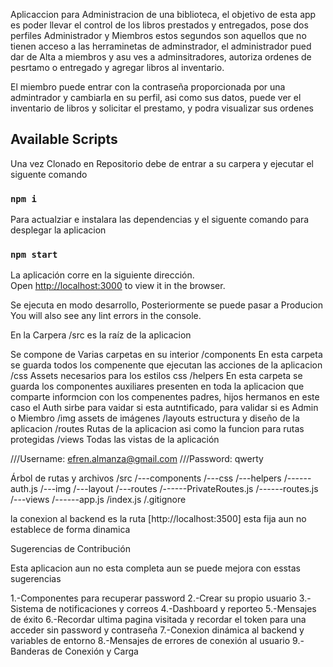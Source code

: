 Aplicaccion para Administracion de una biblioteca, el objetivo de esta app es poder llevar el control de los libros prestados y entregados, pose dos perfiles Administrador y Miembros estos segundos son aquellos que no tienen acceso a las herraminetas de adminstrador, el administrador pued dar de Alta a miembros y asu ves a adminsitradores, autoriza ordenes de pesrtamo o entregado y agregar libros al inventario.

El miembro puede entrar con la contraseña proporcionada por una admintrador y cambiarla en su perfil, asi como sus datos, puede ver el inventario de libros y solicitar el prestamo, y podra visualizar sus ordenes

## Available Scripts

Una vez Clonado en Repositorio debe de entrar a su carpera y ejecutar el siguente comando

### `npm i`

Para actualziar e instalara las dependencias y el siguente comando para desplegar la aplicacion

### `npm start`

La aplicación corre en la siguiente dirección.<br />
Open [http://localhost:3000](http://localhost:3000) to view it in the browser.

Se ejecuta en modo desarrollo, Posteriormente se puede pasar a Producion<br />
You will also see any lint errors in the console.

En la Carpera /src es la raíz de la aplicacion

Se compone de Varias carpetas en su interior
 /components  En esta carpeta se guarda todos los compenente que ejecutan las acciones de la aplicacion
 /css Assets necesarios para los estilos css
 /helpers  En esta carpeta se guarda los componentes auxiliares presenten en toda la aplicacion que comparte informcion con los compenentes padres, hijos hermanos en este caso el Auth sirbe para vaidar si esta autntificado, para validar si es Admin o Miembro
 /img assets de imágenes
 /layouts  estructura y diseño de la aplicacion
 /routes Rutas de la aplicacion asi como la funcion para rutas protegidas
 /views Todas las vistas de la aplicación

<!--Datos acceso para pruebas NOTA: no usar en producción--->
///Username: efren.almanza@gmail.com
///Password: qwerty

Árbol de rutas y archivos
 /src
 /---components
 /---css
 /---helpers
 /------auth.js <!--useContex ayuda con las variables compartidas UserContex-->
 /---img
 /---layout
 /---routes
 /------PrivateRoutes.js <!--funcion para rutas protegidas valida si estas autentificado -->
 /------routes.js <!--archivo de rutas--->
 /---views
 /------app.js   <!---archivo principal--->
 /index.js
 /.gitignore

 la conexion al backend es la ruta [http://localhost:3500] esta fija aun no establece de forma dinamica


 Sugerencias de Contribución

 Esta aplicacion aun no esta completa aun se puede mejora con esstas sugerencias

 1.-Componentes para recuperar password
 2.-Crear su propio usuario
 3.-Sistema de notificaciones y correos
 4.-Dashboard y reporteo
 5.-Mensajes de éxito
 6.-Recordar ultima pagina visitada y recordar el token para una acceder sin password y contraseña
 7.-Conexion dinámica al backend y variables de entorno
 8.-Mensajes de errores de conexión al usuario
 9.-Banderas de Conexión y Carga


